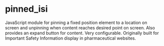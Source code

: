 # pinned_isi
JavaScript module for pinning a fixed position element to a location on screen and unpinning when content reaches desired point on screen.  Also provides an expand button for content. Very configurable.  Originally built for Important Safety Information display in pharmaceutical websites.

